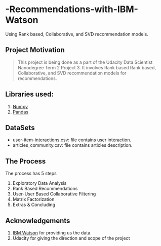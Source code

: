 # -Recommendations-with-IBM-Watson
Using Rank based, Collaborative, and SVD recommendation models.



## Project Motivation
>This project is being done as a part of the Udacity Data Scientist Nanodegree Term 2 Project 3. 
>It involves Rank based Rank based, Collaborative, and SVD recommendation models for recommendations.

## Libraries used:
1. [Numpy](https://www.numpy.org/)
2. [Pandas](https://pandas.pydata.org/)

## DataSets
- user-item-interactions.csv: file contains user interaction.
- articles_community.csv: file contains articles description. 

## The Process
The process has 5 steps
1. Exploratory Data Analysis
2. Rank Based Recommendations
3. User-User Based Collaborative Filtering
4. Matrix Factorization
5. Extras & Concluding

## Acknowledgements 
1. [IBM Watson](https://www.ibm.com/watson) for providing us the data.
2. Udacity for giving the direction and scope of the project
